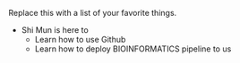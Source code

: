 Replace this with a list of your favorite things.
 * Shi Mun is here to
    * Learn how to use Github
    * Learn how to deploy BIOINFORMATICS pipeline to us
